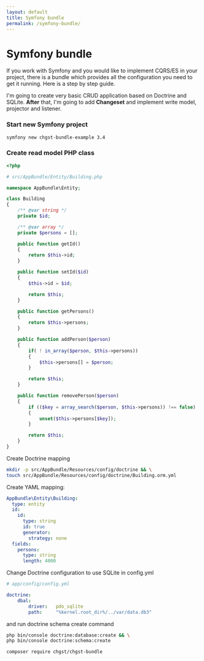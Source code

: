 ```yaml
---
layout: default
title: Symfony bundle
permalink: /symfony-bundle/
---
```


# Symfony bundle

If you work with Symfony and you would like to implement CQRS/ES in your project, there is a bundle which provides
all the configuration you need to get it running. Here is a step by step guide.

I'm going to create very basic CRUD application based on Doctrine and SQLite. **After** that, I'm going to add **Changeset**
and implement write model, projector and listener.

### Start new Symfony project

```bash
symfony new chgst-bundle-example 3.4
```

### Create read model PHP class

```php
<?php

# src/AppBundle/Entity/Building.php

namespace AppBundle\Entity;

class Building
{
    /** @var string */
    private $id;

    /** @var array */
    private $persons = [];

    public function getId()
    {
        return $this->id;
    }

    public function setId($id)
    {
        $this->id = $id;

        return $this;
    }

    public function getPersons()
    {
        return $this->persons;
    }

    public function addPerson($person)
    {
        if( ! in_array($person, $this->persons))
        {
            $this->persons[] = $person;
        }

        return $this;
    }

    public function removePerson($person)
    {
        if (($key = array_search($person, $this->persons)) !== false)
        {
            unset($this->persons[$key]);
        }

        return $this;
    }
}
```

Create Doctrine mapping

```bash
mkdir -p src/AppBundle/Resources/config/doctrine && \
touch src/AppBundle/Resources/config/doctrine/Building.orm.yml
```

Create YAML mapping:

```yaml
AppBundle\Entity\Building:
  type: entity
  id:
    id:
      type: string
      id: true
      generator:
        strategy: none
  fields:
    persons:
      type: string
      length: 4000
```

Change Doctrine configuration to use SQLite in config.yml

```yaml
# app/config/config.yml

doctrine:
    dbal:
        driver:   pdo_sqlite
        path:     "%kernel.root_dir%/../var/data.db3"
```

and run doctrine schema create command

```bash
php bin/console doctrine:database:create && \
php bin/console doctrine:schema:create
```


```bash
composer require chgst/chgst-bundle
```
